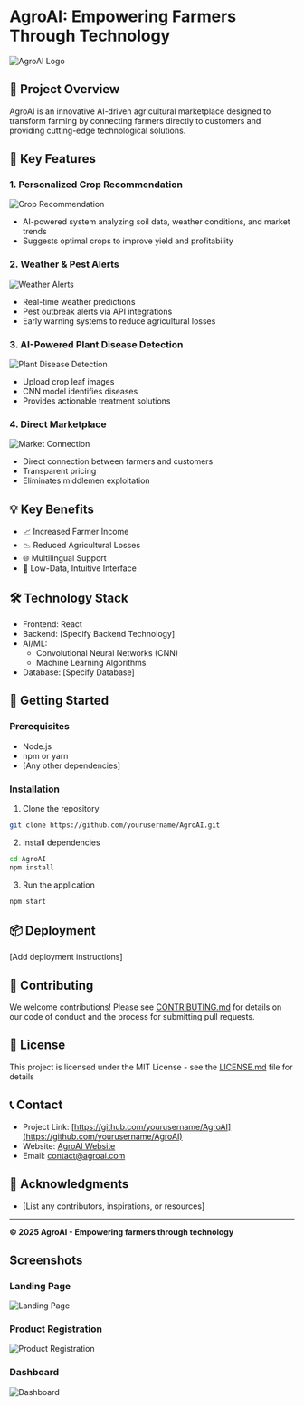 # AgroAI: Empowering Farmers Through Technology

![AgroAI Logo](path/to/logo.png)

## 🌾 Project Overview

AgroAI is an innovative AI-driven agricultural marketplace designed to transform farming by connecting farmers directly to customers and providing cutting-edge technological solutions.

## 🚀 Key Features

### 1. Personalized Crop Recommendation
![Crop Recommendation](path/to/crop-recommendation.png)
- AI-powered system analyzing soil data, weather conditions, and market trends
- Suggests optimal crops to improve yield and profitability

### 2. Weather & Pest Alerts
![Weather Alerts](path/to/weather-alerts.png)
- Real-time weather predictions
- Pest outbreak alerts via API integrations
- Early warning systems to reduce agricultural losses

### 3. AI-Powered Plant Disease Detection
![Plant Disease Detection](path/to/disease-detection.png)
- Upload crop leaf images
- CNN model identifies diseases
- Provides actionable treatment solutions

### 4. Direct Marketplace
![Market Connection](path/to/marketplace.png)
- Direct connection between farmers and customers
- Transparent pricing
- Eliminates middlemen exploitation

## 💡 Key Benefits

- 📈 Increased Farmer Income
- 📉 Reduced Agricultural Losses
- 🌐 Multilingual Support
- 📱 Low-Data, Intuitive Interface

## 🛠 Technology Stack

- Frontend: React
- Backend: [Specify Backend Technology]
- AI/ML: 
  - Convolutional Neural Networks (CNN)
  - Machine Learning Algorithms
- Database: [Specify Database]

## 🚀 Getting Started

### Prerequisites
- Node.js
- npm or yarn
- [Any other dependencies]

### Installation

1. Clone the repository
```bash
git clone https://github.com/yourusername/AgroAI.git
```

2. Install dependencies
```bash
cd AgroAI
npm install
```

3. Run the application
```bash
npm start
```

## 📦 Deployment

[Add deployment instructions]

## 🤝 Contributing

We welcome contributions! Please see [CONTRIBUTING.md](CONTRIBUTING.md) for details on our code of conduct and the process for submitting pull requests.

## 📄 License

This project is licensed under the MIT License - see the [LICENSE.md](LICENSE.md) file for details

## 📞 Contact

- Project Link: [https://github.com/yourusername/AgroAI](https://github.com/yourusername/AgroAI)
- Website: [AgroAI Website](https://www.agroai.com)
- Email: contact@agroai.com

## 🌟 Acknowledgments

- [List any contributors, inspirations, or resources]

---

**© 2025 AgroAI - Empowering farmers through technology**

## Screenshots

### Landing Page
![Landing Page](path/to/landing-page.png)

### Product Registration
![Product Registration](path/to/product-registration.png)

### Dashboard
![Dashboard](path/to/dashboard.png)
